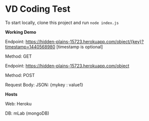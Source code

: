 # VD Coding Test

To start locally, clone this project and run `node index.js`

**Working Demo**

Endpoint: https://hidden-plains-15723.herokuapp.com/object/{key}?timestamp=1440568980 [timestamp is optional]

Method: GET



Endpoint: https://hidden-plains-15723.herokuapp.com/object

Method: POST

Request Body: JSON: {mykey : value1}

**Hosts**

Web: Heroku 

DB: mLab (mongoDB)
